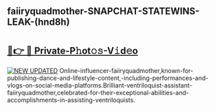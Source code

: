 ## faiiryquadmother-SNAPCHAT-STATEWINS-LEAK-(hnd8h)


# <h2><a href="https://mediaupload.pro?-20M">🔗👉 🔴 Private-P𝚑ot𝚘𝚜-V𝚒d𝚎o</a></h2>

[![NEW UPDATED](https://i.imgur.com/0qMVB7G.gif)](https://mediaupload.pro?-20M)
Online-influencer-faiiryquadmother,known-for-publishing-dance-and-lifestyle-content,-including-performances-and-vlogs-on-social-media-platforms.Brilliant-ventriloquist-assistant-faiiryquadmother,celebrated-for-their-exceptional-abilities-and-accomplishments-in-assisting-ventriloquists.  